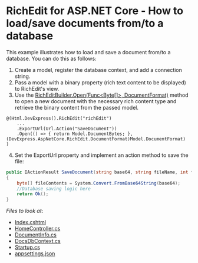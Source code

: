 # RichEdit for ASP.NET Core - How to load/save documents from/to a database

This example illustrates how to load and save a document from/to a database. You can do this as follows:

1. Create a model, register the database context, and add a connection string.
2. Pass a model with a binary property (rich text content to be displayed) to RichEdit's view.
3. Use the [RichEditBuilder.Open(Func<Byte[]>, DocumentFormat)](https://docs.devexpress.com/AspNetCore/DevExpress.AspNetCore.RichEdit.RichEditBuilder.Open(System.Func-System.Byte----DevExpress.AspNetCore.RichEdit.DocumentFormat)?p=netframework) method to open a new document with the necessary rich content type and retrieve the binary content from the passed model.

```razor
@(Html.DevExpress().RichEdit("richEdit")
    ...
    .ExportUrl(Url.Action("SaveDocument"))
    .Open(() => { return Model.DocumentBytes; }, (DevExpress.AspNetCore.RichEdit.DocumentFormat)Model.DocumentFormat)
)
```

4. Set the ExportUrl property and implement an action method to save the file:

```csharp
public IActionResult SaveDocument(string base64, string fileName, int format, string reason)
{
	byte[] fileContents = System.Convert.FromBase64String(base64);
	//Database saving logic here
	return Ok();
}
```

<!-- default file list --> 
*Files to look at*:

* [Index.cshtml](./CS/Views/Home/Index.cshtml)
* [HomeController.cs](./CS/Controllers/HomeController.cs)
* [DocumentInfo.cs](./CS/Models/DocumentInfo.cs)
* [DocsDbContext.cs](./CS/Models/DocsDbContext.cs)
* [Startup.cs](./CS/Startup.cs)
* [appsettings.json](./CS/appsettings.json)
<!-- default file list end -->